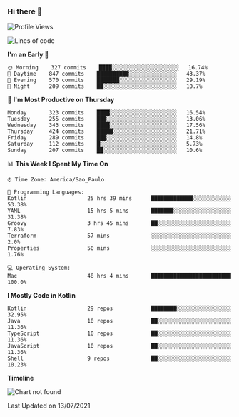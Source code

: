 ### Hi there 👋

<!--
**fernandonogueira/fernandonogueira** is a ✨ _special_ ✨ repository because its `README.md` (this file) appears on your GitHub profile.

Here are some ideas to get you started:

- 🔭 I’m currently working on ...
- 🌱 I’m currently learning ...
- 👯 I’m looking to collaborate on ...
- 🤔 I’m looking for help with ...
- 💬 Ask me about ...
- 📫 How to reach me: ...
- 😄 Pronouns: ...
- ⚡ Fun fact: ...
-->

<!--START_SECTION:waka-->
![Profile Views](http://img.shields.io/badge/Profile%20Views-18-blue)

![Lines of code](https://img.shields.io/badge/From%20Hello%20World%20I%27ve%20Written-457381%20lines%20of%20code-blue)

**I'm an Early 🐤** 

```text
🌞 Morning    327 commits    ████░░░░░░░░░░░░░░░░░░░░░   16.74% 
🌆 Daytime    847 commits    ██████████░░░░░░░░░░░░░░░   43.37% 
🌃 Evening    570 commits    ███████░░░░░░░░░░░░░░░░░░   29.19% 
🌙 Night      209 commits    ██░░░░░░░░░░░░░░░░░░░░░░░   10.7%

```
📅 **I'm Most Productive on Thursday** 

```text
Monday       323 commits    ████░░░░░░░░░░░░░░░░░░░░░   16.54% 
Tuesday      255 commits    ███░░░░░░░░░░░░░░░░░░░░░░   13.06% 
Wednesday    343 commits    ████░░░░░░░░░░░░░░░░░░░░░   17.56% 
Thursday     424 commits    █████░░░░░░░░░░░░░░░░░░░░   21.71% 
Friday       289 commits    ███░░░░░░░░░░░░░░░░░░░░░░   14.8% 
Saturday     112 commits    █░░░░░░░░░░░░░░░░░░░░░░░░   5.73% 
Sunday       207 commits    ██░░░░░░░░░░░░░░░░░░░░░░░   10.6%

```


📊 **This Week I Spent My Time On** 

```text
⌚︎ Time Zone: America/Sao_Paulo

💬 Programming Languages: 
Kotlin                   25 hrs 39 mins      █████████████░░░░░░░░░░░░   53.38% 
YAML                     15 hrs 5 mins       ███████░░░░░░░░░░░░░░░░░░   31.38% 
Groovy                   3 hrs 45 mins       ██░░░░░░░░░░░░░░░░░░░░░░░   7.83% 
Terraform                57 mins             ░░░░░░░░░░░░░░░░░░░░░░░░░   2.0% 
Properties               50 mins             ░░░░░░░░░░░░░░░░░░░░░░░░░   1.76%

💻 Operating System: 
Mac                      48 hrs 4 mins       █████████████████████████   100.0%

```

**I Mostly Code in Kotlin** 

```text
Kotlin                   29 repos            ████████░░░░░░░░░░░░░░░░░   32.95% 
Java                     10 repos            ██░░░░░░░░░░░░░░░░░░░░░░░   11.36% 
TypeScript               10 repos            ██░░░░░░░░░░░░░░░░░░░░░░░   11.36% 
JavaScript               10 repos            ██░░░░░░░░░░░░░░░░░░░░░░░   11.36% 
Shell                    9 repos             ██░░░░░░░░░░░░░░░░░░░░░░░   10.23%

```


**Timeline**

![Chart not found](https://raw.githubusercontent.com/fernandonogueira/fernandonogueira/master/charts/bar_graph.png) 


 Last Updated on 13/07/2021
<!--END_SECTION:waka-->
